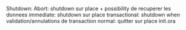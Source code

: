 Shutdown:
Abort: shutdown sur place + possibility de recuperer les donnees
immediate: shutdown sur place
transactional: shutdown when validation/annulations de transaction
normal: quitter sur place
init.ora
